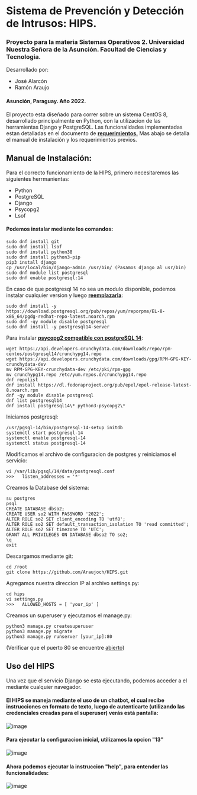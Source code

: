 

# Sistema de Prevención y Detección de Intrusos: HIPS.

### Proyecto para la materia Sistemas Operativos 2. Universidad Nuestra Señora de la Asunción. Facultad de Ciencias y Tecnologia.
Desarrollado por:
- José Alarcón
- Ramón Araujo
#### Asunción, Paraguay. Año 2022.

El proyecto esta diseñado para correr sobre un sistema CentOS 8, desarrollado principalmente en Python, con la utilizacion de las herramientas Django y PostgreSQL. Las funcionalidades implementadas estan
detalladas en el documento de **[requerimientos.](https://drive.google.com/file/d/141qbkyMJk1pZSEaTXLePYMuaU909uMvg/view?usp=sharing)** Mas abajo se detalla el
manual de instalación y los requerimientos previos.

## Manual de Instalación:

Para el correcto funcionamiento de la HIPS, primero necesitaremos las siguientes herrmanientas:
- Python
- PostgreSQL
- Django
- Psycopg2
- Lsof
#### Podemos instalar mediante los comandos:
```
sudo dnf install git
sudo dnf install lsof
sudo dnf install python38
sudo dnf install python3-pip
pip3 install django
cp /usr/local/bin/django-admin /usr/bin/ (Pasamos django al usr/bin)
sudo dnf module list postgresql
sudo dnf enable postgresql:14
```
En caso de que postgresql 14 no sea un modulo disponible, podemos instalar cualquier version y luego **[reemplazarla](https://www.itzgeek.com/how-tos/linux/centos-how-tos/how-to-install-postgresql-on-rhel-8.html)**:
```
sudo dnf install -y https://download.postgresql.org/pub/repos/yum/reporpms/EL-8-x86_64/pgdg-redhat-repo-latest.noarch.rpm
sudo dnf -qy module disable postgresql
sudo dnf install -y postgresql14-server
```
Para instalar **[psycopg2 compatible con postgreSQL 14](https://www.crunchydata.com/developers/download-postgres/binaries/psycopg2)**:
```
wget https://api.developers.crunchydata.com/downloads/repo/rpm-centos/postgresql14/crunchypg14.repo
wget https://api.developers.crunchydata.com/downloads/gpg/RPM-GPG-KEY-crunchydata-dev
mv RPM-GPG-KEY-crunchydata-dev /etc/pki/rpm-gpg
mv crunchypg14.repo /etc/yum.repos.d/crunchypg14.repo
dnf repolist
dnf install https://dl.fedoraproject.org/pub/epel/epel-release-latest-8.noarch.rpm
dnf -qy module disable postgresql
dnf list postgresql14
dnf install postgresql14\* python3-psycopg2\*
```
Iniciamos postgresql:
```
/usr/pgsql-14/bin/postgresql-14-setup initdb
systemctl start postgresql-14
systemctl enable postgresql-14
systemctl status postgresql-14
```
Modificamos el archivo de configuracion de postgres y reiniciamos el servicio:
```
vi /var/lib/pgsql/14/data/postgresql.conf
>>>   listen_addresses = '*'
```
Creamos la Database del sistema:
```
su postgres
psql
CREATE DATABASE dbso2;
CREATE USER so2 WITH PASSWORD '2022';
ALTER ROLE so2 SET client_encoding TO 'utf8';
ALTER ROLE so2 SET default_transaction_isolation TO 'read committed';
ALTER ROLE so2 SET timezone TO 'UTC';
GRANT ALL PRIVILEGES ON DATABASE dbso2 TO so2;
\q
exit
```
Descargamos mediante git:
```
cd /root
git clone https://github.com/Araujoch/HIPS.git
```
Agregamos nuestra direccion IP al archivo settings.py:
```
cd hips
vi settings.py
>>>   ALLOWED_HOSTS = [ 'your_ip' ]
```
Creamos un superuser y ejecutamos el manage.py:
```
python3 manage.py createsuperuser
python3 manage.py migrate
python3 manage.py runserver [your_ip]:80
```
(Verificar que el puerto 80 se encuentre [abierto](https://linuxconfig.org/redhat-8-open-http-port-80-and-https-port-443-with-firewalld))

## Uso del HIPS
Una vez que el servicio Django se esta ejecutando, podemos acceder a el mediante cualquier navegador.
#### El HIPS se maneja mediante el uso de un chatbot, el cual recibe instrucciones en formato de texto, luego de autenticarte (utilizando las credenciales creadas para el superuser) verás está pantalla:
![image](https://user-images.githubusercontent.com/61550659/177173539-d232b113-7d68-4dca-9f71-3569ded43df0.png)

#### Para ejecutar la configuracion inicial, utilizamos la opcion "13"
![image](https://user-images.githubusercontent.com/61550659/177174885-f91fd777-30e0-4d9d-87d6-82131b4698ef.png)

#### Ahora podemos ejecutar la instruccion "help", para entender las funcionalidades:
![image](https://user-images.githubusercontent.com/61550659/177175695-ecb07561-9e38-489e-890b-dc195fe3a3fd.png)






